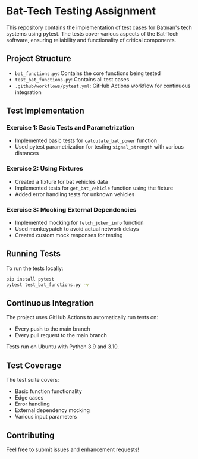 # Bat-Tech Testing Assignment

This repository contains the implementation of test cases for Batman's tech systems using pytest. The tests cover various aspects of the Bat-Tech software, ensuring reliability and functionality of critical components.

## Project Structure

- `bat_functions.py`: Contains the core functions being tested
- `test_bat_functions.py`: Contains all test cases
- `.github/workflows/pytest.yml`: GitHub Actions workflow for continuous integration

## Test Implementation

### Exercise 1: Basic Tests and Parametrization
- Implemented basic tests for `calculate_bat_power` function
- Used pytest parametrization for testing `signal_strength` with various distances

### Exercise 2: Using Fixtures
- Created a fixture for bat vehicles data
- Implemented tests for `get_bat_vehicle` function using the fixture
- Added error handling tests for unknown vehicles

### Exercise 3: Mocking External Dependencies
- Implemented mocking for `fetch_joker_info` function
- Used monkeypatch to avoid actual network delays
- Created custom mock responses for testing

## Running Tests

To run the tests locally:

```bash
pip install pytest
pytest test_bat_functions.py -v
```

## Continuous Integration

The project uses GitHub Actions to automatically run tests on:
- Every push to the main branch
- Every pull request to the main branch

Tests run on Ubuntu with Python 3.9 and 3.10.

## Test Coverage

The test suite covers:
- Basic function functionality
- Edge cases
- Error handling
- External dependency mocking
- Various input parameters

## Contributing

Feel free to submit issues and enhancement requests! 
